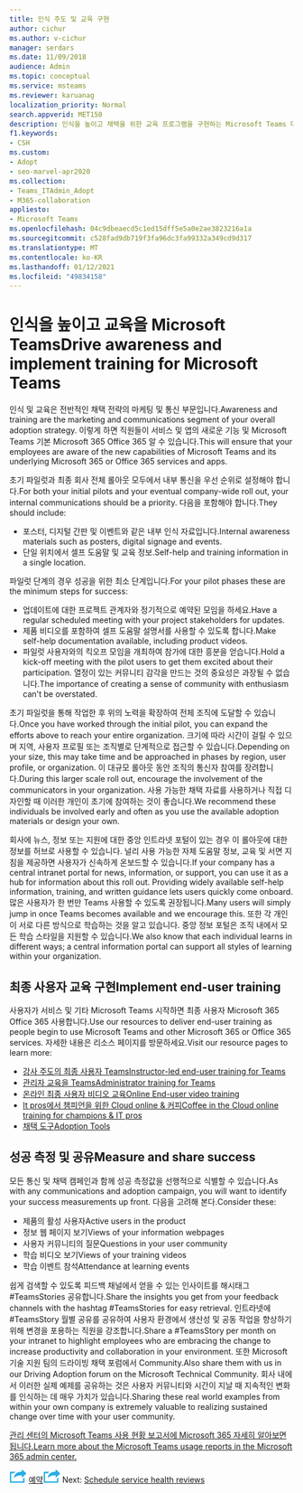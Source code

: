 ```yaml
---
title: 인식 주도 및 교육 구현
author: cichur
ms.author: v-cichur
manager: serdars
ms.date: 11/09/2018
audience: Admin
ms.topic: conceptual
ms.service: msteams
ms.reviewer: karuanag
localization_priority: Normal
search.appverid: MET150
description: 인식을 높이고 채택을 위한 교육 프로그램을 구현하는 Microsoft Teams 대해 자세히 알아보습니다.
f1.keywords:
- CSH
ms.custom:
- Adopt
- seo-marvel-apr2020
ms.collection:
- Teams_ITAdmin_Adopt
- M365-collaboration
appliesto:
- Microsoft Teams
ms.openlocfilehash: 04c9dbeaecd5c1ed15dff5e5a0e2ae3823216a1a
ms.sourcegitcommit: c528fad9db719f3fa96dc3fa99332a349cd9d317
ms.translationtype: MT
ms.contentlocale: ko-KR
ms.lasthandoff: 01/12/2021
ms.locfileid: "49834158"
---
```

# <a name="drive-awareness-and-implement-training-for-microsoft-teams"></a><span data-ttu-id="fcc10-103">인식을 높이고 교육을 Microsoft Teams</span><span class="sxs-lookup"><span data-stu-id="fcc10-103">Drive awareness and implement training for Microsoft Teams</span></span>

<span data-ttu-id="fcc10-104">인식 및 교육은 전반적인 채택 전략의 마케팅 및 통신 부문입니다.</span><span class="sxs-lookup"><span data-stu-id="fcc10-104">Awareness and training are the marketing and communications segment of your overall adoption strategy.</span></span> <span data-ttu-id="fcc10-105">이렇게 하면 직원들이 서비스 및 앱의 새로운 기능 및 Microsoft Teams 기본 Microsoft 365 Office 365 알 수 있습니다.</span><span class="sxs-lookup"><span data-stu-id="fcc10-105">This will ensure that your employees are aware of the new capabilities of Microsoft Teams and its underlying Microsoft 365 or Office 365 services and apps.</span></span>
   
<span data-ttu-id="fcc10-106">초기 파일럿과 최종 회사 전체 롤아웃 모두에서 내부 통신을 우선 순위로 설정해야 합니다.</span><span class="sxs-lookup"><span data-stu-id="fcc10-106">For both your initial pilots and your eventual company-wide roll out, your internal communications should be a priority.</span></span> <span data-ttu-id="fcc10-107">다음을 포함해야 합니다.</span><span class="sxs-lookup"><span data-stu-id="fcc10-107">They should include:</span></span>

- <span data-ttu-id="fcc10-108">포스터, 디지털 간판 및 이벤트와 같은 내부 인식 자료입니다.</span><span class="sxs-lookup"><span data-stu-id="fcc10-108">Internal awareness materials such as posters, digital signage and events.</span></span>
- <span data-ttu-id="fcc10-109">단일 위치에서 셀프 도움말 및 교육 정보.</span><span class="sxs-lookup"><span data-stu-id="fcc10-109">Self-help and training information in a single location.</span></span>

<span data-ttu-id="fcc10-110">파일럿 단계의 경우 성공을 위한 최소 단계입니다.</span><span class="sxs-lookup"><span data-stu-id="fcc10-110">For your pilot phases these are the minimum steps for success:</span></span>

- <span data-ttu-id="fcc10-111">업데이트에 대한 프로젝트 관계자와 정기적으로 예약된 모임을 하세요.</span><span class="sxs-lookup"><span data-stu-id="fcc10-111">Have a regular scheduled meeting with your project stakeholders for updates.</span></span>
- <span data-ttu-id="fcc10-112">제품 비디오를 포함하여 셀프 도움말 설명서를 사용할 수 있도록 합니다.</span><span class="sxs-lookup"><span data-stu-id="fcc10-112">Make self-help documentation available, including product videos.</span></span>
- <span data-ttu-id="fcc10-113">파일럿 사용자와의 킥오프 모임을 개최하여 참가에 대한 흥분을 얻습니다.</span><span class="sxs-lookup"><span data-stu-id="fcc10-113">Hold a kick-off meeting with the pilot users to get them excited about their participation.</span></span> <span data-ttu-id="fcc10-114">열정이 있는 커뮤니티 감각을 만드는 것의 중요성은 과장될 수 없습니다.</span><span class="sxs-lookup"><span data-stu-id="fcc10-114">The importance of creating a sense of community with enthusiasm can't be overstated.</span></span>

<span data-ttu-id="fcc10-115">초기 파일럿을 통해 작업한 후 위의 노력을 확장하여 전체 조직에 도달할 수 있습니다.</span><span class="sxs-lookup"><span data-stu-id="fcc10-115">Once you have worked through the initial pilot, you can expand the efforts above to reach your entire organization.</span></span> <span data-ttu-id="fcc10-116">크기에 따라 시간이 걸릴 수 있으며 지역, 사용자 프로필 또는 조직별로 단계적으로 접근할 수 있습니다.</span><span class="sxs-lookup"><span data-stu-id="fcc10-116">Depending on your size, this may take time and be approached in phases by region, user profile, or organization.</span></span> <span data-ttu-id="fcc10-117">이 대규모 롤아웃 동안 조직의 통신자 참여를 장려합니다.</span><span class="sxs-lookup"><span data-stu-id="fcc10-117">During this larger scale roll out, encourage the involvement of the communicators in your organization.</span></span> <span data-ttu-id="fcc10-118">사용 가능한 채택 자료를 사용하거나 직접 디자인할 때 이러한 개인이 초기에 참여하는 것이 좋습니다.</span><span class="sxs-lookup"><span data-stu-id="fcc10-118">We recommend these individuals be involved early and often as you use the available adoption materials or design your own.</span></span>

<span data-ttu-id="fcc10-119">회사에 뉴스, 정보 또는 지원에 대한 중앙 인트라넷 포털이 있는 경우 이 롤아웃에 대한 정보를 허브로 사용할 수 있습니다. 널리 사용 가능한 자체 도움말 정보, 교육 및 서면 지침을 제공하면 사용자가 신속하게 온보드할 수 있습니다.</span><span class="sxs-lookup"><span data-stu-id="fcc10-119">If your company has a central intranet portal for news, information, or support, you can use it as a hub for information about this roll out. Providing widely available self-help information, training, and written guidance lets users quickly come onboard.</span></span> <span data-ttu-id="fcc10-120">많은 사용자가 한 번만 Teams 사용할 수 있도록 권장됩니다.</span><span class="sxs-lookup"><span data-stu-id="fcc10-120">Many users will simply jump in once Teams becomes available and we encourage this.</span></span> <span data-ttu-id="fcc10-121">또한 각 개인이 서로 다른 방식으로 학습하는 것을 알고 있습니다. 중앙 정보 포털은 조직 내에서 모든 학습 스타일을 지원할 수 있습니다.</span><span class="sxs-lookup"><span data-stu-id="fcc10-121">We also know that each individual learns in different ways; a central information portal can support all styles of learning within your organization.</span></span>

## <a name="implement-end-user-training"></a><span data-ttu-id="fcc10-122">최종 사용자 교육 구현</span><span class="sxs-lookup"><span data-stu-id="fcc10-122">Implement end-user training</span></span>

<span data-ttu-id="fcc10-123">사용자가 서비스 및 기타 Microsoft Teams 시작하면 최종 사용자 Microsoft 365 Office 365 사용합니다.</span><span class="sxs-lookup"><span data-stu-id="fcc10-123">Use our resources to deliver end-user training as people begin to use Microsoft Teams and other Microsoft 365 or Office 365 services.</span></span> <span data-ttu-id="fcc10-124">자세한 내용은 리소스 페이지를 방문하세요.</span><span class="sxs-lookup"><span data-stu-id="fcc10-124">Visit our resource pages to learn more:</span></span>

- [<span data-ttu-id="fcc10-125">강사 주도의 최종 사용자 Teams</span><span class="sxs-lookup"><span data-stu-id="fcc10-125">Instructor-led end-user training for Teams</span></span>](instructor-led-training-teams-landing-page.yml)
- [<span data-ttu-id="fcc10-126">관리자 교육을 Teams</span><span class="sxs-lookup"><span data-stu-id="fcc10-126">Administrator training for Teams</span></span>](itadmin-readiness.md)
- [<span data-ttu-id="fcc10-127">온라인 최종 사용자 비디오 교육</span><span class="sxs-lookup"><span data-stu-id="fcc10-127">Online End-user video training</span></span>](https://support.office.com/article/microsoft-teams-video-training-4f108e54-240b-4351-8084-b1089f0d21d7)
- [<span data-ttu-id="fcc10-128">It pros에서 챔피언을 위한 Cloud online & 커피</span><span class="sxs-lookup"><span data-stu-id="fcc10-128">Coffee in the Cloud online training for champions & IT pros</span></span>](https://aka.ms/CoffeeintheCloud) 
- [<span data-ttu-id="fcc10-129">채택 도구</span><span class="sxs-lookup"><span data-stu-id="fcc10-129">Adoption Tools</span></span>](https://aka.ms/O365AdoptionTools)

## <a name="measure-and-share-success"></a><span data-ttu-id="fcc10-130">성공 측정 및 공유</span><span class="sxs-lookup"><span data-stu-id="fcc10-130">Measure and share success</span></span>

<span data-ttu-id="fcc10-131">모든 통신 및 채택 캠페인과 함께 성공 측정값을 선행적으로 식별할 수 있습니다.</span><span class="sxs-lookup"><span data-stu-id="fcc10-131">As with any communications and adoption campaign, you will want to identify your success measurements up front.</span></span> <span data-ttu-id="fcc10-132">다음을 고려해 본다.</span><span class="sxs-lookup"><span data-stu-id="fcc10-132">Consider these:</span></span>

- <span data-ttu-id="fcc10-133">제품의 활성 사용자</span><span class="sxs-lookup"><span data-stu-id="fcc10-133">Active users in the product</span></span>
- <span data-ttu-id="fcc10-134">정보 웹 페이지 보기</span><span class="sxs-lookup"><span data-stu-id="fcc10-134">Views of your information webpages</span></span>
- <span data-ttu-id="fcc10-135">사용자 커뮤니티의 질문</span><span class="sxs-lookup"><span data-stu-id="fcc10-135">Questions in your user community</span></span>
- <span data-ttu-id="fcc10-136">학습 비디오 보기</span><span class="sxs-lookup"><span data-stu-id="fcc10-136">Views of your training videos</span></span>
- <span data-ttu-id="fcc10-137">학습 이벤트 참석</span><span class="sxs-lookup"><span data-stu-id="fcc10-137">Attendance at learning events</span></span>

<span data-ttu-id="fcc10-138">쉽게 검색할 수 있도록 피드백 채널에서 얻을 수 있는 인사이트를 해시태그 #TeamsStories 공유합니다.</span><span class="sxs-lookup"><span data-stu-id="fcc10-138">Share the insights you get from your feedback channels with the hashtag #TeamsStories for easy retrieval.</span></span> <span data-ttu-id="fcc10-139">인트라넷에 #TeamsStory 월별 공유를 공유하여 사용자 환경에서 생산성 및 공동 작업을 향상하기 위해 변경을 포용하는 직원을 강조합니다.</span><span class="sxs-lookup"><span data-stu-id="fcc10-139">Share a #TeamsStory per month on your intranet to highlight employees who are embracing the change to increase productivity and collaboration in your environment.</span></span> <span data-ttu-id="fcc10-140">또한 Microsoft 기술 지원 팀의 드라이빙 채택 포럼에서 Community.</span><span class="sxs-lookup"><span data-stu-id="fcc10-140">Also share them with us in our Driving Adoption forum on the Microsoft Technical Community.</span></span> <span data-ttu-id="fcc10-141">회사 내에서 이러한 실제 예제를 공유하는 것은 사용자 커뮤니티와 시간이 지날 때 지속적인 변화를 인식하는 데 매우 가치가 있습니다.</span><span class="sxs-lookup"><span data-stu-id="fcc10-141">Sharing these real world examples from within your own company is extremely valuable to realizing sustained change over time with your user community.</span></span>

[<span data-ttu-id="fcc10-142">관리 센터의 Microsoft Teams 사용 현황 보고서에 Microsoft 365 자세히 알아보면 됩니다.</span><span class="sxs-lookup"><span data-stu-id="fcc10-142">Learn more about the Microsoft Teams usage reports in the Microsoft 365 admin center.</span></span>](teams-activity-reports.md)

<span data-ttu-id="fcc10-143">![다음 단계를 표시하는 아이콘: 서비스 상태 검토 ](media/teams-adoption-next-icon.png) [예약](teams-adoption-schedule-service-health-reviews.md)</span><span class="sxs-lookup"><span data-stu-id="fcc10-143">![An icon depicting the next steps](media/teams-adoption-next-icon.png) Next: [Schedule service health reviews](teams-adoption-schedule-service-health-reviews.md)</span></span>
